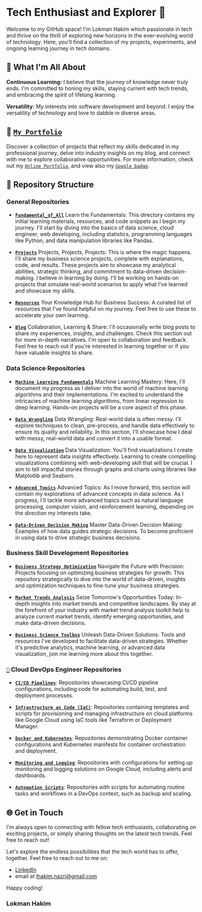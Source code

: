 # Tech Enthusiast and Explorer 🚀

Welcome to my GitHub space! I'm Lokman Hakim which passionate in tech and thrive on the thrill of exploring new horizons in the ever-evolving world of technology. Here, you'll find a collection of my projects, experiments, and ongoing learning journey in tech domains.

## 🌟 What I'm All About

**Continuous Learning:** I believe that the journey of knowledge never truly ends. I'm committed to honing my skills, staying current with tech trends, and embracing the spirit of lifelong learning.

**Versatility:** My interests into software development and beyond. I enjoy the versatility of technology and love to dabble in diverse areas.

## 📁 [`My Portfolio`](https://lokmantech.github.io)

Discover a collection of projects that reflect my skills dedicated in my professional journey, delve into industry insights on my blog, and connect with me to explore collaborative opportunities. For more information, check out my [`Online Portfolio`](https://lokmantech.github.io), and view also my [`Google badge`](https://prestariang.qwiklabs.com/public_profiles/ea5f8464-8ae0-426b-8d36-e183cf422554).

## 🧭 Repository Structure

### General Repositories
- **[`Fundamental_of_All`](https://github.com/lokmanTech/Fundamental_of_All)** Learn the Fundamentals: This directory contains my initial learning materials, resources, and code snippets as I begin my journey.  I'll start by diving into the basics of data science, cloud engineer, web developing, including statistics, programming languages like Python, and data manipulation libraries like Pandas.

- **[`Projects`](https://github.com/lokmanTech/Projects)** Projects, Projects, Projects: This is where the magic happens. I'll share my business science projects, complete with explanations, code, and results. These projects aim to showcase my analytical abilities, strategic thinking, and commitment to data-driven decision-making. I believe in learning by doing. I'll be working on hands-on projects that simulate real-world scenarios to apply what I've learned and showcase my skills.

- **[`Resources`](https://github.com/lokmanTech/Resources)** Your Knowledge Hub for Business Success: A curated list of resources that I've found helpful on my journey. Feel free to use these to accelerate your own learning.

- **[`Blog`](https://github.com/lokmanTech/Blog)** Collaboration, Learning & Share: I'll occasionally write blog posts to share my experiences, insights, and challenges. Check this section out for more in-depth narratives. I'm open to collaboration and feedback. Feel free to reach out if you're interested in learning together or if you have valuable insights to share.
### Data Science Repositories
- **[`Machine Learning Fundamentals`](https://github.com/lokmanTech/Machine_Learning_Fundamentals)** Machine Learning Mastery: Here, I'll document my progress as I deliver into the world of machine learning algorithms and their implementations. I'm excited to understand the intricacies of machine learning algorithms, from linear regression to deep learning. Hands-on projects will be a core aspect of this phase.

- **[`Data Wrangling`](https://github.com/lokmanTech/Data_Wrangling)** Data Wrangling: Real-world data is often messy. I'll explore techniques to clean, pre-process, and handle data effectively to ensure its quality and reliability. In this section, I'll showcase how I deal with messy, real-world data and convert it into a usable format.

- **[`Data Visualization`](https://github.com/lokmanTech/Data_Visualization)** Data Visualization: You'll find visualizations I create here to represent data insights effectively. Learning to create compelling visualizations combining with web-developing skill that will be crucial. I aim to tell impactful stories through graphs and charts using libraries like Matplotlib and Seaborn.

- **[`Advanced Topics`](https://github.com/lokmanTech/Advanced_Topics)** Advanced Topics: As I move forward, this section will contain my explorations of advanced concepts in data science. As I progress, I'll tackle more advanced topics such as natural language processing, computer vision, and reinforcement learning, depending on the direction my interests take.

- **[`Data-Driven Decision Making`](https://github.com/lokmanTech/Data-Driven_Decision_Making)** Master Data-Driven Decision Making: Examples of how data guides strategic decisions. To become proficient in using data to drive strategic business decisions.
### Business Skill Development Repositories
- **[`Business Strategy Optimization`](https://github.com/lokmanTech/Business_Strategy_Optimization)** Navigate the Future with Precision:  Projects focusing on optimizing business strategies for growth. This repository strategically to dive into the world of data-driven, insights and optimization techniques to fine-tune your business strategies. 

- **[`Market Trends Analysis`](https://github.com/lokmanTech/Market_Trends_Analysis)** Seize Tomorrow's Opportunities Today: In-depth insights into market trends and competitive landscapes. By stay at the forefront of your industry with market trend analysis toolkit help to analyze current market trends, identify emerging opportunities, and make data-driven decisions.

- **[`Business Science Toolbox`](https://github.com/lokmanTech/Business_Science_Toolbox)** Unleash Data-Driven Solutions: Tools and resources I've developed to facilitate data-driven strategies. Whether it's predictive analytics, machine learning, or advanced data visualization, join me learning more about this together.

### [`📛`](https://prestariang.qwiklabs.com/public_profiles/ea5f8464-8ae0-426b-8d36-e183cf422554) Cloud DevOps Engineer Repositories 

- **[`CI/CD Pipelines`](https://github.com/lokmanTech/CI-CD_Pipelines)**: Repositories showcasing CI/CD pipeline configurations, including code for automating build, test, and deployment processes.

- **[`Infrastructure as Code (IaC)`](https://github.com/lokmanTech/Infrastructure_as_Code_IaC)**: Repositories containing templates and scripts for provisioning and managing infrastructure on cloud platforms like Google Cloud using IaC tools like Terraform or Deployment Manager.

- **[`Docker and Kubernetes`](https://github.com/lokmanTech/Docker_and_Kubernetes)**: Repositories demonstrating Docker container configurations and Kubernetes manifests for container orchestration and deployment.

- **[`Monitoring and Logging`](https://github.com/lokmanTech/Monitoring_and_Logging)**: Repositories with configurations for setting up monitoring and logging solutions on Google Cloud, including alerts and dashboards.

- **[`Automation Scripts`](https://github.com/lokmanTech/Automation_Scripts)**: Repositories with scripts for automating routine tasks and workflows in a DevOps context, such as backup and scaling.



## 🌐 Get in Touch

I'm always open to connecting with fellow tech enthusiasts, collaborating on exciting projects, or simply sharing thoughts on the latest tech trends. Feel free to reach out!

Let's explore the endless possibilities that the tech world has to offer, together.  Feel free to reach out to me on:

- [LinkedIn](https://www.linkedin.com/in/lhakimnazri/)
- email at lhakim.nazri@gmail.com

Happy coding!

### Lokman Hakim
